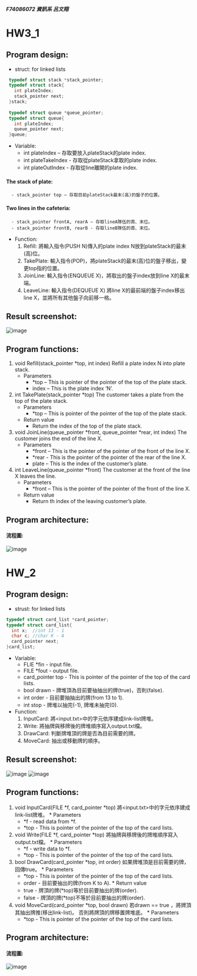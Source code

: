 ##### F74086072 資訊系 呂文翔
# HW3_1
## Program design:
   * struct:
   for linked lists
 ```c
  typedef struct stack *stack_pointer;
  typedef struct stack{
    int plateIndex;
    stack_pointer next;
  }stack;
  
  typedef struct queue *queue_pointer;
  typedef struct queue{
    int plateIndex;
    queue_pointer next;
  }queue;
 ```
   * Variable:
      - int plateIndex – 存取要放入plateStack的plate index.
      - int plateTakeIndex - 存取從plateStack拿取的plate index.
      - int plateOutIndex - 存取從line離開的plate index.
  #### The stack of plate:
      - stack_pointer top – 存取目前plateStack最末(高)的盤子的位置。
  #### Two lines in the cafeteria:
      - stack_pointer frontA, rearA – 存取lineA隊伍的首、末位。
      - stack_pointer frontB, rearB - 存取lineB隊伍的首、末位。
   * Function:
      1. Refill:
         將輸入指令(PUSH N)傳入的plate index N放到plateStack的最末(高)位。
      2.	TakePlate:
         輸入指令(POP)，將plateStack的最末(高)位的盤子移出，變更top指的位置。
      3.	JoinLine:
         輸入指令(ENQUEUE X)，將取出的盤子index放到line X的最末端。
      4.	LeaveLine:
         輸入指令(DEQUEUE X) 將line X的最前端的盤子index移出line X，並將所有其他盤子向前移一格。
## Result screenshot:
![image](https://github.com/ShawnLu31/data_structure_hw3/blob/main/hw3_1.PNG)
## Program functions:
   1. void Refill(stack_pointer *top, int index)
      Refill a plate index N into plate stack. 
      * Parameters
         - *top – This is pointer of the pointer of the top of the plate stack.
         - index – This is the plate index ‘N’.
   2. int TakePlate(stack_pointer *top)
      The customer takes a plate from the top of the plate stack.
      * Parameters
         - *top – This is pointer of the pointer of the top of the plate stack.
      * Return value
         - Return the index of the top of the plate stack.
   3. void JoinLine(queue_pointer *front, queue_pointer *rear, int index)
      The customer joins the end of the line X.
      * Parameters
         - *front – This is the pointer of the pointer of the front of the line X.
         - *rear - This is the pointer of the pointer of the rear of the line X.
         - plate – This is the index of the customer’s plate.
   4. int LeaveLine(queue_pointer *front)
      The customer at the front of the line X leaves the line.
      * Parameters 
         - *front – This is the pointer of the pointer of the front of the line X.
      * Return value
         - Return th index of the leaving customer’s plate.
## Program architecture:
#### 流程圖:
![image](https://github.com/ShawnLu31/data_structure_hw3/blob/main/Untitled%20Diagram.png)

# HW_2
## Program design:
  * strust:
  for linked lists
  ```c
  typedef struct card_list *card_pointer;
  typedef struct card_list{
    int x;  //int 13 - 1
    char c; //char K - A
    card_pointer next;
  }card_list;
  ```
  * Variable:
    - FLIE *fin - input file.
    - FILE *fout - output file.
    - card_pointer top - This is pointer of the pointer of the top of the card lists.
    - bool drawn - 牌堆頂為目前要抽抽出的牌(true)，否則(false).
    - int order - 目前要抽抽出的牌(from 13 to 1).
    - int stop - 牌堆以抽完(-1), 牌堆未抽完(0).
  * Function:
    1. InputCard:
        將<input.txt>中的字元依序建成link-list牌堆。
    2. Write:
        將抽牌與移牌後的牌堆順序寫入output.txt檔。
    3. DrawCard:
        判斷牌堆頂的牌是否為目前需要的牌。
    4. MoveCard:
        抽出或移動牌的順序。
## Result screenshot:
![image](https://github.com/ShawnLu31/data_structure_hw3/blob/main/hw3_2-1.PNG)
![image](https://github.com/ShawnLu31/data_structure_hw3/blob/main/hw3_2-2.PNG)
## Program functions:
  1. void InputCard(FILE *f, card_pointer *top)
    將<input.txt>中的字元依序建成link-list牌堆。
    * Parameters
      - *f - read data from *f. 
      - *top - This is pointer of the pointer of the top of the card lists.
  2. void Write(FILE *f, card_pointer *top)
    將抽牌與移牌後的牌堆順序寫入output.txt檔。
    * Parameters
      - *f - write data to *f.
      - *top - This is pointer of the pointer of the top of the card lists.
  3. bool DrawCard(card_pointer *top, int order)
    如果牌堆頂是目前需要的牌，回傳true。
    * Parameters
      - *top - This is pointer of the pointer of the top of the card lists.
      - order - 目前要抽出的牌(from K to A).
    * Return value
      - true - 牌頂的牌(*top)等於目前要抽出的牌(order).
      - false - 牌頂的牌(*top)不等於目前要抽出的牌(order).
  4. void MoveCard(card_pointer *top, bool drawn)
    若drawn == true ，將牌頂其抽出牌推(移出link-list)。
    否則將牌頂的牌移置牌堆底。
    * Parameters
      - *top - This is pointer of the pointer of the top of the card lists.
## Program architecture:
####  流程圖:
![image](https://github.com/ShawnLu31/data_structure_hw3/blob/main/diagram3-2.png)

